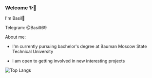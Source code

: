 ### Welcome ✨🎉 

I'm Basil👋

Telegram: @Basilt69

About me:

* I'm currently pursuing bachelor's degree at Bauman Moscow State Technical University

* I am open to getting involved in new interesting projects

![Top Langs](https://github-readme-stats.vercel.app/api/top-langs/?username=Basilt69&layout=compact)

<!--
**Basilt69/Basilt69** is a ✨ _special_ ✨ repository because its `README.md` (this file) appears on your GitHub profile.

Here are some ideas to get you started:

- 🔭 I’m currently working on ...
- 🌱 I’m currently learning ...
- 👯 I’m looking to collaborate on ...
- 🤔 I’m looking for help with ...
- 💬 Ask me about ...
- 📫 How to reach me: ...
- 😄 Pronouns: ...
- ⚡ Fun fact: ...
-->
